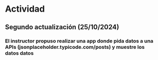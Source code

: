 # Actividad

## Segundo actualización (25/10/2024)

### El instructor propuso realizar una app donde pida datos a una APIs (jsonplaceholder.typicode.com/posts) y muestre los datos datos
